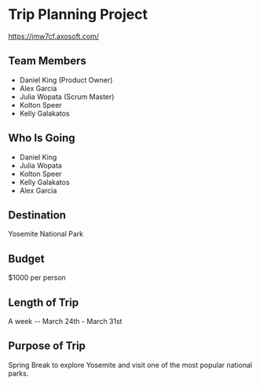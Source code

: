 # Trip Planning Project

https://jmw7cf.axosoft.com/

## Team Members
* Daniel King (Product Owner)
* Alex Garcia 
* Julia Wopata (Scrum Master)
* Kolton Speer
* Kelly Galakatos

## Who Is Going 
* Daniel King
* Julia Wopata
* Kolton Speer
* Kelly Galakatos
* Alex Garcia

## Destination
Yosemite National Park 
## Budget 
$1000 per person
## Length of Trip
A week -- March 24th - March 31st
## Purpose of Trip
Spring Break to explore Yosemite and visit one of the most popular national parks.
